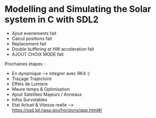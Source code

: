 # Modelling and Simulating the Solar system in C with SDL2

- Ajout evenements fait
- Calcul positions fait
- Replacement fait
- Double buffering et HW acceleration fait
- AJOUT CHOIX MODE fait

 Prochaines etapes :
- En dynamique --> integrer avec RK4 :)
- Traçage Trajectoire
- Effets de Lumiere
- Meure temps & Optimisation
- Ajout Satellites Majeurs / Anneaux
- Infos Survolables
- Etat Actuel & Vitesse reelle --> https://ssd.jpl.nasa.gov/horizons/app.html#/
